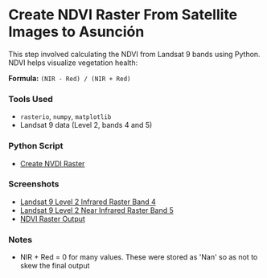 # Create NDVI Raster From Satellite Images to Asunción

This step involved calculating the NDVI from Landsat 9 bands using Python. NDVI helps visualize vegetation health:

**Formula:** `(NIR - Red) / (NIR + Red)`

### Tools Used
- `rasterio`, `numpy`, `matplotlib`
- Landsat 9 data (Level 2, bands 4 and 5)

### Python Script
- [Create NVDI Raster](Scripts/CreateNDVIRaster.ipynb)

### Screenshots
- [Landsat 9 Level 2 Infrared Raster Band 4](../Data/Band_4_Infrared_Raster.png)
- [Landsat 9 Level 2 Near Infrared Raster Band 5](../Data/Band_5_Near_Infrared_Raster.png)
- [NDVI Raster Output](../Data/NDVI_Raster_Full.png)

### Notes
- NIR + Red = 0 for many values.  These were stored as 'Nan' so as not to skew the final output
